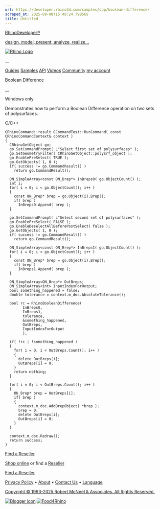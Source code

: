 ```yaml
---
url: https://developer.rhino3d.com/samples/cpp/boolean-difference/
scraped_at: 2025-09-08T15:48:24.798568
title: Untitled
---
```


[RhinoDeveloper®](/)

[design, model, present, analyze, realize...](/)

[![Rhino Logo](https://developer.rhino3d.com/images/rhinodevlogo.png)](/)

__

[Guides](https://developer.rhino3d.com/guides)
[Samples](https://developer.rhino3d.com/samples)
[API](https://developer.rhino3d.com/api)
[Videos](https://developer.rhino3d.com/videos)
[Community](https://discourse.mcneel.com/c/rhino-developer) [my account
](https://www.rhino3d.com/my-account/ "Manage your account, licenses, and
teams")

Boolean Difference

__

Windows only

Demonstrates how to perform a Boolean Difference operation on two sets of
polysurfaces.

C/C++

    
    
    CRhinoCommand::result CCommandTest::RunCommand( const CRhinoCommandContext& context )
    {
      CRhinoGetObject go;
      go.SetCommandPrompt( L"Select first set of polysurfaces" );
      go.SetGeometryFilter( CRhinoGetObject::polysrf_object );
      go.EnablePreSelect( TRUE );
      go.GetObjects( 1, 0 );
      if( success != go.CommandResult() )
        return go.CommandResult();
    
      ON_SimpleArray<const ON_Brep*> InBreps0( go.ObjectCount() );
      int i;
      for( i = 0; i < go.ObjectCount(); i++ )
      {
        const ON_Brep* brep = go.Object(i).Brep();
        if( brep )
          InBreps0.Append( brep );
      }
    
      go.SetCommandPrompt( L"Select second set of polysurfaces" );
      go.EnablePreSelect( FALSE );
      go.EnableDeselectAllBeforePostSelect( false );
      go.GetObjects( 1, 0 );
      if( success != go.CommandResult() )
        return go.CommandResult();
    
      ON_SimpleArray<const ON_Brep*> InBreps1( go.ObjectCount() );
      for( i = 0; i < go.ObjectCount(); i++ )
      {
        const ON_Brep* brep = go.Object(i).Brep();
        if( brep )
          InBreps1.Append( brep );
      }
    
      ON_SimpleArray<ON_Brep*> OutBreps;
      ON_SimpleArray<int> InputIndexForOutput;
      bool something_happened = false;
      double tolerance = context.m_doc.AbsoluteTolerance();
    
      bool rc = RhinoBooleanDifference(
            InBreps0,
            InBreps1,
            tolerance,
            &something_happened,
            OutBreps,
            InputIndexForOutput
            );
    
      if( !rc | !something_happened )
      {
        for( i = 0; i < OutBreps.Count(); i++ )
        {
          delete OutBreps[i];
          OutBreps[i] = 0;
        }
        return nothing;
      }
    
      for( i = 0; i < OutBreps.Count(); i++ )
      {
        ON_Brep* brep = OutBreps[i];
        if( brep )
        {
          context.m_doc.AddBrepObject( *brep );
          brep = 0;
          delete OutBreps[i];
          OutBreps[i] = 0;
        }
      }
    
      context.m_doc.Redraw();
      return success;
    }
    

  

[Find a Reseller](https://www.rhino3d.com/sales)

[Shop online](https://www.rhino3d.com/store) or find a
[Reseller](https://www.rhino3d.com/sales)

[Find a Reseller](https://www.rhino3d.com/sales)

[Privacy Policy](https://www.rhino3d.com/privacy) •
[About](https://www.rhino3d.com/mcneel/about) • [Contact
Us](https://www.rhino3d.com/mcneel/contact) • [
Language](https://www.rhino3d.com/language "Change to a different region or
language")

[Copyright © 1993-2025 Robert McNeel & Associates. All Rights
Reserved.](https://www.rhino3d.com/mcneel/about)

[](https://www.facebook.com/McNeelRhinoceros/)
[](https://twitter.com/bobmcneel) [](https://www.linkedin.com/groups/75313/)
[](https://www.youtube.com/user/RhinoGuide/videos) [](https://vimeo.com/rhino)
[![Blogger
icon](https://developer.rhino3d.com/images/blogger.svg)](http://blog.rhino3d.com/)
[![Food4Rhino](https://developer.rhino3d.com/images/f4r_icon_01.svg)](https://www.food4rhino.com)

